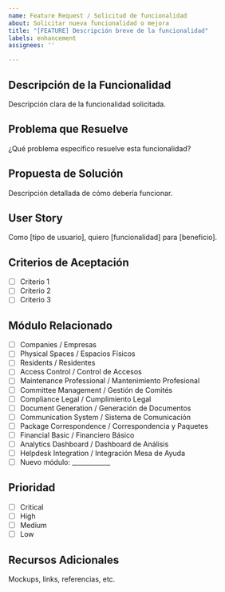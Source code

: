 ```yaml
---
name: Feature Request / Solicitud de funcionalidad
about: Solicitar nueva funcionalidad o mejora
title: "[FEATURE] Descripción breve de la funcionalidad"
labels: enhancement
assignees: ''

---
```


## Descripción de la Funcionalidad
Descripción clara de la funcionalidad solicitada.

## Problema que Resuelve
¿Qué problema específico resuelve esta funcionalidad?

## Propuesta de Solución
Descripción detallada de cómo debería funcionar.

## User Story
Como [tipo de usuario], quiero [funcionalidad] para [beneficio].

## Criterios de Aceptación
- [ ] Criterio 1
- [ ] Criterio 2
- [ ] Criterio 3

## Módulo Relacionado
- [ ] Companies / Empresas
- [ ] Physical Spaces / Espacios Físicos
- [ ] Residents / Residentes
- [ ] Access Control / Control de Accesos
- [ ] Maintenance Professional / Mantenimiento Profesional
- [ ] Committee Management / Gestión de Comités
- [ ] Compliance Legal / Cumplimiento Legal
- [ ] Document Generation / Generación de Documentos
- [ ] Communication System / Sistema de Comunicación
- [ ] Package Correspondence / Correspondencia y Paquetes
- [ ] Financial Basic / Financiero Básico
- [ ] Analytics Dashboard / Dashboard de Análisis
- [ ] Helpdesk Integration / Integración Mesa de Ayuda
- [ ] Nuevo módulo: ____________

## Prioridad
- [ ] Critical
- [ ] High
- [ ] Medium
- [ ] Low

## Recursos Adicionales
Mockups, links, referencias, etc.
